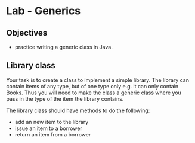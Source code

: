 # Lab - Generics

## Objectives
- practice writing a generic class in Java.

## Library class

Your task is to create a class to implement a simple library. The library can contain items of any type, but of one type only e.g. it can only contain Books. Thus you will need to make the class a generic class where you pass in the type of the item the library contains.

The library class should have methods to do the following:

- add an new item to the library
- issue an item to a borrower
- return an item from a borrower

